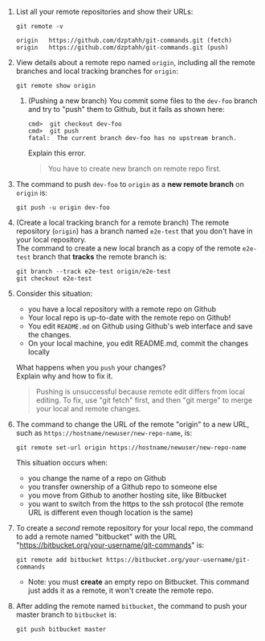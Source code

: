 1. List all your remote repositories and show their URLs:
   ```
   git remote -v
   
   origin	https://github.com/dzptahh/git-commands.git (fetch)
   origin	https://github.com/dzptahh/git-commands.git (push)
   ```

2. View details about a remote repo named `origin`, including all the remote branches and local tracking branches for `origin`:
   ```
   git remote show origin
   ```

   1. (Pushing a new branch) You commit some files to the `dev-foo` branch and try to "push" them to Github, but it fails as shown here:

      ```
      cmd>  git checkout dev-foo
      cmd>  git push
      fatal:  The current branch dev-foo has no upstream branch. 
      ```
      Explain this error.
      > You have to create new branch on remote repo first.

3. The command to push `dev-foo` to `origin` as a **new remote branch** on `origin` is:
   ```
   git push -u origin dev-foo
   ```


5. (Create a local tracking branch for a remote branch) The remote repository (`origin`) has a branch named `e2e-test` that you don't have in your local repository.   
   The command to create a new local branch as a copy of the remote `e2e-test` branch that **tracks** the remote branch is:
   ```
   git branch --track e2e-test origin/e2e-test
   git checkout e2e-test
   ```

6. Consider this situation:
   - you have a local repository with a remote repo on Github
   - Your local repo is up-to-date with the remote repo on Github!
   - You edit `README.md` on Github using Github's web interface and save the changes.
   - On your local machine, you edit README.md, commit the changes locally
   
   What happens when you `push` your changes?    
   Explain why and how to fix it.
   > Pushing is unsuccessful because remote edit differs from local editing. To fix, use "git fetch" first, and then "git merge" to merge your local and remote changes.


7. The command to change the URL of the remote "origin" to a new URL, such as `https://hostname/newuser/new-repo-name`, is:
   ```
   git remote set-url origin https://hostname/newuser/new-repo-name
   ```
   
   This situation occurs when:
   - you change the name of a repo on Github
   - you transfer ownership of a Github repo to someone else
   - you move from Github to another hosting site, like Bitbucket
   - you want to switch from the https to the ssh protocol (the remote URL is different even though location is the same)    


8. To create a *second* remote repository for your local repo, the command to add a remote named "bitbucket" with the URL "https://bitbucket.org/your-username/git-commands" is:
   ```
   git remote add bitbucket https://bitbucket.org/your-username/git-commands
   ```
   - Note: you must **create** an empty repo on Bitbucket. This command just adds it as a remote, it won't create the remote repo.


9. After adding the remote named `bitbucket`, the command to push your master branch to `bitbucket` is:
   ```
   git push bitbucket master
   ```

